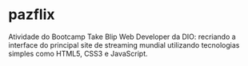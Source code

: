 # pazflix
Atividade do Bootcamp Take Blip Web Developer da DIO: recriando a interface do principal site de streaming mundial utilizando tecnologias simples como HTML5, CSS3 e JavaScript. 
